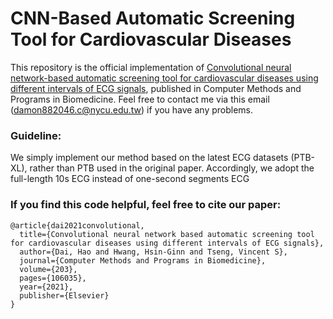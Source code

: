 # CNN-Based Automatic Screening Tool for Cardiovascular Diseases

This repository is the official implementation of [Convolutional neural network-based automatic screening tool for cardiovascular diseases using different intervals of ECG signals](https://www.sciencedirect.com/science/article/pii/S0169260721001103?dgcid=author), published in Computer Methods and Programs in Biomedicine. Feel free to contact me via this email (damon882046.c@nycu.edu.tw) if you have any problems.


### Guideline:
We simply implement our method based on the latest ECG datasets (PTB-XL), rather than PTB used in the original paper.
Accordingly, we adopt the full-length 10s ECG instead of one-second segments ECG


### If you find this code helpful, feel free to cite our paper:
```
@article{dai2021convolutional,
  title={Convolutional neural network based automatic screening tool for cardiovascular diseases using different intervals of ECG signals},
  author={Dai, Hao and Hwang, Hsin-Ginn and Tseng, Vincent S},
  journal={Computer Methods and Programs in Biomedicine},
  volume={203},
  pages={106035},
  year={2021},
  publisher={Elsevier}
}
```
